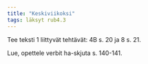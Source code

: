 ```yaml
---
title: "Keskiviikoksi"
tags: läksyt rub4.3
---
```


Tee teksti 1 liittyvät tehtävät:
4B s. 20 ja 8 s. 21.

Lue, opettele verbit ha-skjuta s. 140-141.